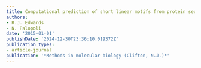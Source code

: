 ```yaml
---
title: Computational prediction of short linear motifs from protein sequences
authors:
- R.J. Edwards
- N. Palopoli
date: '2015-01-01'
publishDate: '2024-12-30T23:36:10.019372Z'
publication_types:
- article-journal
publication: '*Methods in molecular biology (Clifton, N.J.)*'
---
```

